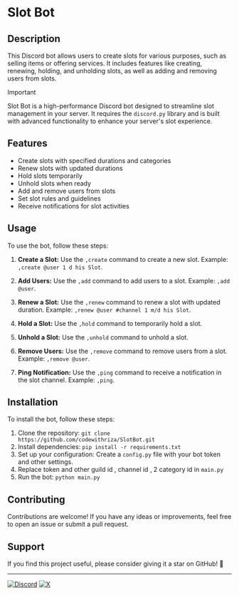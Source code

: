 # Slot Bot

## Description

This Discord bot allows users to create slots for various purposes, such as selling items or offering services. It includes features like creating, renewing, holding, and unholding slots, as well as adding and removing users from slots.

> [!IMPORTANT]
> Slot Bot is a high-performance Discord bot designed to streamline slot management in your server. It requires the `discord.py` library and is built with advanced functionality to enhance your server's slot experience.

## Features

- Create slots with specified durations and categories
- Renew slots with updated durations
- Hold slots temporarily
- Unhold slots when ready
- Add and remove users from slots
- Set slot rules and guidelines
- Receive notifications for slot activities

## Usage

To use the bot, follow these steps:

1. **Create a Slot:** Use the `,create` command to create a new slot. Example: `,create @user 1 d his Slot`.

2. **Add Users:** Use the `,add` command to add users to a slot. Example: `,add @user`.

3. **Renew a Slot:** Use the `,renew` command to renew a slot with updated duration. Example: `,renew @user #channel 1 m/d his Slot`.

4. **Hold a Slot:** Use the `,hold` command to temporarily hold a slot.

5. **Unhold a Slot:** Use the `,unhold` command to unhold a slot.

6. **Remove Users:** Use the `,remove` command to remove users from a slot. Example: `,remove @user`.

7. **Ping Notification:** Use the `,ping` command to receive a notification in the slot channel. Example: `,ping`.

## Installation

To install the bot, follow these steps:

1. Clone the repository: `git clone https://github.com/codewithriza/SlotBot.git`
2. Install dependencies: `pip install -r requirements.txt`
3. Set up your configuration: Create a `config.py` file with your bot token and other settings.
3. Replace token and other guild id , channel id , 2 category id in `main.py`
4. Run the bot: `python main.py`

## Contributing

Contributions are welcome! If you have any ideas or improvements, feel free to open an issue or submit a pull request.


## Support

If you find this project useful, please consider giving it a star on GitHub! 🌟

---

[![Discord](https://img.shields.io/badge/Discord-%235865F2.svg?style=for-the-badge&logo=discord&logoColor=white)](https://discord.com/users/887532157747212370)
[![X](https://img.shields.io/badge/X-%23000000.svg?style=for-the-badge&logo=X&logoColor=white)](https://twitter.com/pyriza)

